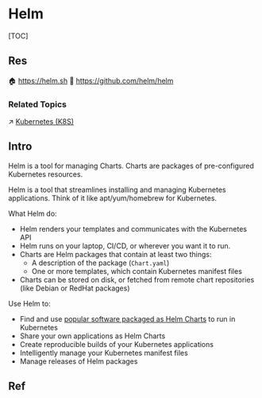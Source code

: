 # Helm

[TOC]



## Res
🏠 https://helm.sh
🚧 https://github.com/helm/helm


### Related Topics
↗ [Kubernetes (K8S)](../../../../Cloud%20Operating%20System%20&%20Platform%20(System%20Level%20Engineering)/Orchestration%20&%20Management/Cluster%20Scheduling%20&%20Orchestration/🏗️%20Kubernetes%20(K8S)/Kubernetes%20(K8S).md)



## Intro
Helm is a tool for managing Charts. Charts are packages of pre-configured Kubernetes resources.

Helm is a tool that streamlines installing and managing Kubernetes applications. Think of it like apt/yum/homebrew for Kubernetes.

What Helm do:
- Helm renders your templates and communicates with the Kubernetes API
- Helm runs on your laptop, CI/CD, or wherever you want it to run.
- Charts are Helm packages that contain at least two things:
    - A description of the package (`Chart.yaml`)
    - One or more templates, which contain Kubernetes manifest files
- Charts can be stored on disk, or fetched from remote chart repositories (like Debian or RedHat packages)

Use Helm to:
- Find and use [popular software packaged as Helm Charts](https://artifacthub.io/packages/search?kind=0) to run in Kubernetes
- Share your own applications as Helm Charts
- Create reproducible builds of your Kubernetes applications
- Intelligently manage your Kubernetes manifest files
- Manage releases of Helm packages



## Ref

